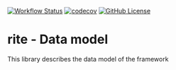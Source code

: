 [![Workflow Status](https://github.com/CIAO-systems/rite-lib-model/actions/workflows/coverage.yml/badge.svg)](https://github.com/CIAO-systems/rite-lib-model/actions/workflows/coverage.yml)
[![codecov](https://codecov.io/gh/CIAO-systems/rite-lib-model/branch/main/graph/badge.svg)](https://codecov.io/gh/CIAO-systems/rite-lib-model/)
[![GitHub License](https://img.shields.io/github/license/CIAO-systems/rite-lib-model?style=flat)](https://github.com/CIAO-systems/rite-lib-model?tab=Apache-2.0-1-ov-file)

# rite - Data model
This library describes the data model of the framework
